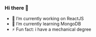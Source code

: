 ### Hi there 👋


- 🔭 I’m currently working on ReactJS
- 🌱 I’m currently learning MongoDB
- ⚡ Fun fact: i have a mechanical degree

